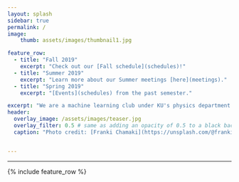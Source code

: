 ```yaml
---
layout: splash
sidebar: true
permalink: /
image:
    thumb: assets/images/thumbnail1.jpg

feature_row:
  - title: "Fall 2019"
    excerpt: "Check out our [Fall schedule](schedules)!"
  - title: "Summer 2019"
    excerpt: "Learn more about our Summer meetings [here](meetings)."
  - title: "Spring 2019"
    excerpt: "[Events](schedules) from the past semester."

excerpt: "We are a machine learning club under KU's physics department. We hold weekly meetings during the Fall, Spring and Summer semesters. For more information about what we do, or machine learning in general, click the links above!"
header:
  overlay_image: /assets/images/teaser.jpg
  overlay_filter: 0.5 # same as adding an opacity of 0.5 to a black background
  caption: "Photo credit: [Franki Chamaki](https://unsplash.com/@franki?utm_source=unsplash&utm_medium=referral&utm_content=creditCopyText) on [**Unsplash**](https://unsplash.com)"


---
```



---
{% include feature_row %}